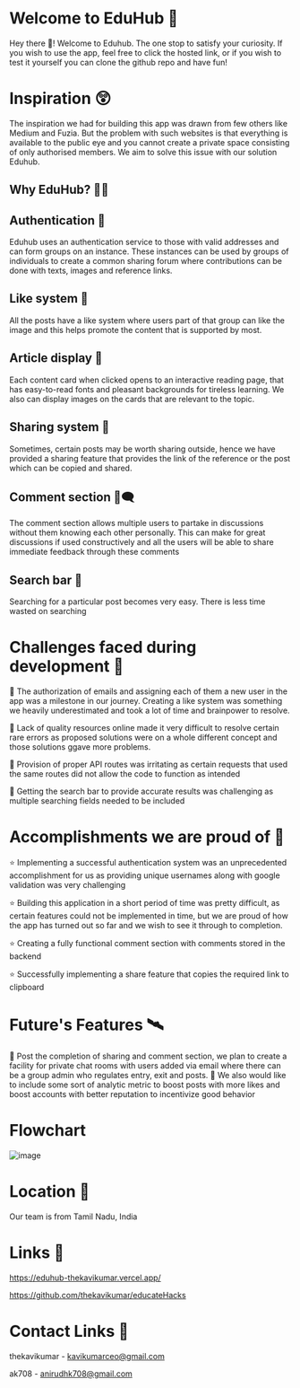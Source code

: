 # Welcome to EduHub 🙏

Hey there 👋! Welcome to Eduhub. The one stop to satisfy your curiosity.
If you wish to use the app, feel free to click the hosted link, or if you wish to test it yourself you can clone the github repo and have fun!

# Inspiration 😲

The inspiration we had for building this app was drawn from few others like Medium and Fuzia. But the problem with such websites is that everything is available to the public eye and you cannot create a private space consisting of only authorised members.
We aim to solve this issue with our solution Eduhub.

## Why EduHub? 🤔💭

## Authentication 🔐

Eduhub uses an authentication service to those with valid addresses and can form groups on an instance. These instances can be used by groups of individuals to create a common sharing forum where contributions can be done with texts, images and reference links.

## Like system 💟

All the posts have a like system where users part of that group can like the image and this helps promote the content that is supported by most.

## Article display 📜

Each content card when clicked opens to an interactive reading page, that has easy-to-read fonts and pleasant backgrounds for tireless learning. We also can display images on the cards that are relevant to the topic.

## Sharing system 🔗

Sometimes, certain posts may be worth sharing outside, hence we have provided a sharing feature that provides the link of the reference or the post which can be copied and shared.

## Comment section 💬🗨️

The comment section allows multiple users to partake in discussions without them knowing each other personally. This can make for great discussions if used constructively and all the users will be able to share immediate feedback through these comments

## Search bar 🔎

Searching for a particular post becomes very easy.
There is less time wasted on searching

# Challenges faced during development 🗻

🚩 The authorization of emails and assigning each of them a new user in the app was a milestone in our journey. Creating a like system was something we heavily underestimated and took a lot of time and brainpower to resolve.

🚩 Lack of quality resources online made it very difficult to resolve certain rare errors as proposed solutions were on a whole different concept and those solutions ggave more problems.

🚩 Provision of proper API routes was irritating as certain requests that used the same routes did not allow the code to function as intended

🚩 Getting the search bar to provide accurate results was challenging as multiple searching fields needed to be included

# Accomplishments we are proud of 🥳

⭐ Implementing a successful authentication system was an unprecedented accomplishment for us as providing unique usernames along with google validation was very challenging

⭐ Building this application in a short period of time was pretty difficult, as certain features could not be implemented in time, but we are proud of how the app has turned out so far and we wish to see it through to completion.

⭐ Creating a fully functional comment section with comments stored in the backend

⭐ Successfully implementing a share feature that copies the required link to clipboard

# Future's Features 🛰️

🚀 Post the completion of sharing and comment section, we plan to create a facility for private chat rooms with users added via email where there can be a group admin who regulates entry, exit and posts.
🚀 We also would like to include some sort of analytic metric to boost posts with more likes and boost accounts with better reputation to incentivize good behavior

# Flowchart

![image](https://res.cloudinary.com/dsbulcgwt/image/upload/v1681067925/flowchart_yllys2.jpg)

# Location 📍

Our team is from Tamil Nadu, India

# Links 🔗

https://eduhub-thekavikumar.vercel.app/

https://github.com/thekavikumar/educateHacks

# Contact Links 📱

thekavikumar - kavikumarceo@gmail.com

ak708 - anirudhk708@gmail.com
